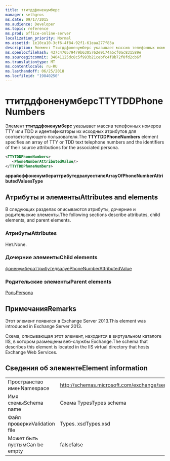 ```yaml
---
title: ттитддфоненумберс
manager: sethgros
ms.date: 09/17/2015
ms.audience: Developer
ms.topic: reference
ms.prod: office-online-server
localization_priority: Normal
ms.assetid: 1e10ca10-3cf6-4f84-92f1-61eaa277f83a
description: Элемент Ттитддфоненумберс указывает массив телефонных номеров TTY или TDD и идентификаторы их исходных атрибутов для соответствующего пользователя.
ms.openlocfilehash: 437c470579479b6305762e9174a5cf0ac831589e
ms.sourcegitcommit: 34041125dc8c5f993b21cebfc4f8b72f0fd2cb6f
ms.translationtype: MT
ms.contentlocale: ru-RU
ms.lasthandoff: 06/25/2018
ms.locfileid: "19840250"
---
```

# <a name="ttytddphonenumbers"></a><span data-ttu-id="d6972-103">ттитддфоненумберс</span><span class="sxs-lookup"><span data-stu-id="d6972-103">TTYTDDPhoneNumbers</span></span>

<span data-ttu-id="d6972-104">Элемент **ттитддфоненумберс** указывает массив телефонных номеров TTY или TDD и идентификаторы их исходных атрибутов для соответствующего пользователя.</span><span class="sxs-lookup"><span data-stu-id="d6972-104">The **TTYTDDPhoneNumbers** element specifies an array of TTY or TDD text telephone numbers and the identifiers of their source attributions for the associated persona.</span></span> 
  
```XML
<TTYTDDPhoneNumbers>
   <PhoneNumberAttributedValue/>
</TTYTDDPhoneNumbers>
```

 <span data-ttu-id="d6972-105">**аррайоффоненумбераттрибутедвалуестипе**</span><span class="sxs-lookup"><span data-stu-id="d6972-105">**ArrayOfPhoneNumberAttributedValuesType**</span></span>
## <a name="attributes-and-elements"></a><span data-ttu-id="d6972-106">Атрибуты и элементы</span><span class="sxs-lookup"><span data-stu-id="d6972-106">Attributes and elements</span></span>

<span data-ttu-id="d6972-107">В следующих разделах описываются атрибуты, дочерние и родительские элементы.</span><span class="sxs-lookup"><span data-stu-id="d6972-107">The following sections describe attributes, child elements, and parent elements.</span></span>
  
### <a name="attributes"></a><span data-ttu-id="d6972-108">Атрибуты</span><span class="sxs-lookup"><span data-stu-id="d6972-108">Attributes</span></span>

<span data-ttu-id="d6972-109">Нет.</span><span class="sxs-lookup"><span data-stu-id="d6972-109">None.</span></span>
  
### <a name="child-elements"></a><span data-ttu-id="d6972-110">Дочерние элементы</span><span class="sxs-lookup"><span data-stu-id="d6972-110">Child elements</span></span>

[<span data-ttu-id="d6972-111">фоненумбераттрибутедвалуе</span><span class="sxs-lookup"><span data-stu-id="d6972-111">PhoneNumberAttributedValue</span></span>](phonenumberattributedvalue.md)
  
### <a name="parent-elements"></a><span data-ttu-id="d6972-112">Родительские элементы</span><span class="sxs-lookup"><span data-stu-id="d6972-112">Parent elements</span></span>

[<span data-ttu-id="d6972-113">Роль</span><span class="sxs-lookup"><span data-stu-id="d6972-113">Persona</span></span>](persona.md)
  
## <a name="remarks"></a><span data-ttu-id="d6972-114">Примечания</span><span class="sxs-lookup"><span data-stu-id="d6972-114">Remarks</span></span>

<span data-ttu-id="d6972-115">Этот элемент появился в Exchange Server 2013.</span><span class="sxs-lookup"><span data-stu-id="d6972-115">This element was introduced in Exchange Server 2013.</span></span>
  
<span data-ttu-id="d6972-116">Схема, описывающая этот элемент, находится в виртуальном каталоге IIS, в котором размещены веб-службы Exchange.</span><span class="sxs-lookup"><span data-stu-id="d6972-116">The schema that describes this element is located in the IIS virtual directory that hosts Exchange Web Services.</span></span>
  
## <a name="element-information"></a><span data-ttu-id="d6972-117">Сведения об элементе</span><span class="sxs-lookup"><span data-stu-id="d6972-117">Element information</span></span>

|||
|:-----|:-----|
|<span data-ttu-id="d6972-118">Пространство имен</span><span class="sxs-lookup"><span data-stu-id="d6972-118">Namespace</span></span>  <br/> |http://schemas.microsoft.com/exchange/services/2006/types  <br/> |
|<span data-ttu-id="d6972-119">Имя схемы</span><span class="sxs-lookup"><span data-stu-id="d6972-119">Schema name</span></span>  <br/> |<span data-ttu-id="d6972-120">Схема Types</span><span class="sxs-lookup"><span data-stu-id="d6972-120">Types schema</span></span>  <br/> |
|<span data-ttu-id="d6972-121">Файл проверки</span><span class="sxs-lookup"><span data-stu-id="d6972-121">Validation file</span></span>  <br/> |<span data-ttu-id="d6972-122">Types. xsd</span><span class="sxs-lookup"><span data-stu-id="d6972-122">Types.xsd</span></span>  <br/> |
|<span data-ttu-id="d6972-123">Может быть пустым</span><span class="sxs-lookup"><span data-stu-id="d6972-123">Can be empty</span></span>  <br/> |<span data-ttu-id="d6972-124">false</span><span class="sxs-lookup"><span data-stu-id="d6972-124">false</span></span>  <br/> |
   

